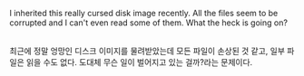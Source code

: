 I inherited this really cursed disk image recently. All the files seem to be corrupted and I can't even read some of them. What the heck is going on?<br><br>

최근에 정말 엉망인 디스크 이미지를 물려받았는데 모든 파일이 손상된 것 같고, 일부 파일은 읽을 수도 없다. 도대체 무슨 일이 벌어지고 있는 걸까?라는 문제이다.<br><br>
